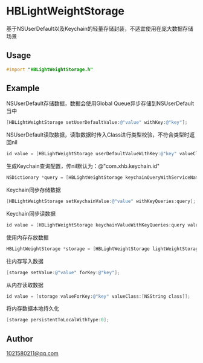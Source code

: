 # HBLightWeightStorage
基于NSUserDefault以及Keychain的轻量存储封装，不适宜使用在庞大数据存储场景
## Usage
``` Objective-C
#import "HBLightWeightStorage.h"
```
## Example
NSUserDefault存储数据，数据会使用Global Queue异步存储到NSUserDefault当中
``` Objective-C
[HBLightWeightStorage setUserDefaultValue:@"value" withKey:@"key"];
```
NSUserDefault读取数据，读取数据时传入Class进行类型校验，不符合类型时返回nil
``` Objective-C
id value = [HBLightWeightStorage userDefaultValueWithKey:@"key" valueClass:[NSString class]];
```
生成Keychain查询配置，传nil默认为：@"com.xhb.keychain.id"
``` Objective-C
NSDictionary *query = [HBLightWeightStorage keychainQueryWithServiceName:@"user"];
```
Keychain同步存储数据
``` Objective-C
[HBLightWeightStorage setKeychainValue:@"value" withKeyQueries:query];
```
Keychain同步读数据
``` Objective-C
id value = [HBLightWeightStorage keychainValueWithKeyQueries:query valueClass:[NSString class]];
```
使用内存存放数据
``` Objective-C
HBLightWeightStorage *storage = [HBLightWeightStorage lightWeightStorageWithType:0]; //0表示从NSUserDefault加载数据，1表示从Keychain加载数据
```
往内存写入数据
``` Objective-C
[storage setValue:@"value" forKey:@"key"];
```
从内存读取数据
``` Objective-C
id value = [storage valueForKey:@"key" valueClass:[NSString class]];
```
将内存数据本地持久化
``` Objective-C
[storage persistentToLocalWithType:0];
```
## Author
1021580211@qq.com



